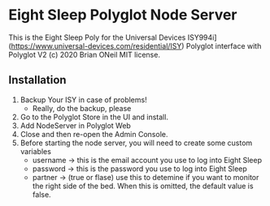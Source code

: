# Eight Sleep Polyglot Node Server

This is the Eight Sleep Poly for the Universal Devices ISY994i](https://www.universal-devices.com/residential/ISY) Polyglot interface with Polyglot V2 
(c) 2020 Brian ONeil
MIT license.

## Installation

1. Backup Your ISY in case of problems!
   * Really, do the backup, please
2. Go to the Polyglot Store in the UI and install.
3. Add NodeServer in Polyglot Web
4. Close and then re-open the Admin Console.
5. Before starting the node server, you will need to create some custom variables
    * username -> this is the email account you use to log into Eight Sleep
    * password -> this is the password you use to log into Eight Sleep
    * partner -> (true or flase) use this to detemine if you want to monitor the right side of the bed. When this is omitted, the default value is false.